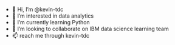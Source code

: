 - 👋 Hi, I’m @kevin-tdc
- 👀 I’m interested in data analytics
- 🌱 I’m currently learning Python
- 💞️ I’m looking to collaborate on IBM data science learning team
- 📫 reach me through kevin-tdc

<!---
kevin-tdc/kevin-tdc is a ✨ special ✨ repository because its `README.md` (this file) appears on your GitHub profile.
You can click the Preview link to take a look at your changes.
--->
